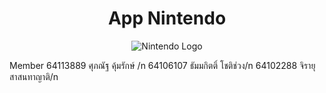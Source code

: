 <h1 align="center">App Nintendo</h1>
<p align="center">
  <img src="https://upload.wikimedia.org/wikipedia/commons/thumb/b/b3/Nintendo_red_logo.svg/2560px-Nintendo_red_logo.svg.png" alt="Nintendo Logo">
</p>



Member
64113889 ศุภณัฐ คุ้มรักษ์ /n
64106107 ธัมมกิตติ์ โชติช่วง/n
64102288 จิรายุ สาสนทาญาติ/n
